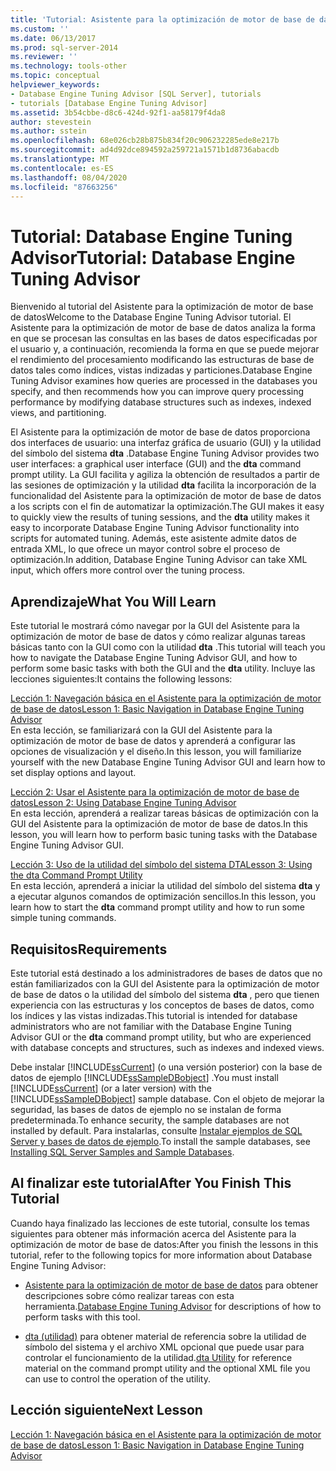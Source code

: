 ```yaml
---
title: 'Tutorial: Asistente para la optimización de motor de base de datos | Microsoft Docs'
ms.custom: ''
ms.date: 06/13/2017
ms.prod: sql-server-2014
ms.reviewer: ''
ms.technology: tools-other
ms.topic: conceptual
helpviewer_keywords:
- Database Engine Tuning Advisor [SQL Server], tutorials
- tutorials [Database Engine Tuning Advisor]
ms.assetid: 3b54cbbe-d8c6-424d-92f1-aa58179f4da8
author: stevestein
ms.author: sstein
ms.openlocfilehash: 68e026cb28b875b834f20c906232285ede8e217b
ms.sourcegitcommit: ad4d92dce894592a259721a1571b1d8736abacdb
ms.translationtype: MT
ms.contentlocale: es-ES
ms.lasthandoff: 08/04/2020
ms.locfileid: "87663256"
---
```

# <a name="tutorial-database-engine-tuning-advisor"></a><span data-ttu-id="2f579-102">Tutorial: Database Engine Tuning Advisor</span><span class="sxs-lookup"><span data-stu-id="2f579-102">Tutorial: Database Engine Tuning Advisor</span></span>
  <span data-ttu-id="2f579-103">Bienvenido al tutorial del Asistente para la optimización de motor de base de datos</span><span class="sxs-lookup"><span data-stu-id="2f579-103">Welcome to the Database Engine Tuning Advisor tutorial.</span></span> <span data-ttu-id="2f579-104">El Asistente para la optimización de motor de base de datos analiza la forma en que se procesan las consultas en las bases de datos especificadas por el usuario y, a continuación, recomienda la forma en que se puede mejorar el rendimiento del procesamiento modificando las estructuras de base de datos tales como índices, vistas indizadas y particiones.</span><span class="sxs-lookup"><span data-stu-id="2f579-104">Database Engine Tuning Advisor examines how queries are processed in the databases you specify, and then recommends how you can improve query processing performance by modifying database structures such as indexes, indexed views, and partitioning.</span></span>  
  
 <span data-ttu-id="2f579-105">El Asistente para la optimización de motor de base de datos proporciona dos interfaces de usuario: una interfaz gráfica de usuario (GUI) y la utilidad del símbolo del sistema **dta** .</span><span class="sxs-lookup"><span data-stu-id="2f579-105">Database Engine Tuning Advisor provides two user interfaces: a graphical user interface (GUI) and the **dta** command prompt utility.</span></span> <span data-ttu-id="2f579-106">La GUI facilita y agiliza la obtención de resultados a partir de las sesiones de optimización y la utilidad **dta** facilita la incorporación de la funcionalidad del Asistente para la optimización de motor de base de datos a los scripts con el fin de automatizar la optimización.</span><span class="sxs-lookup"><span data-stu-id="2f579-106">The GUI makes it easy to quickly view the results of tuning sessions, and the **dta** utility makes it easy to incorporate Database Engine Tuning Advisor functionality into scripts for automated tuning.</span></span> <span data-ttu-id="2f579-107">Además, este asistente admite datos de entrada XML, lo que ofrece un mayor control sobre el proceso de optimización.</span><span class="sxs-lookup"><span data-stu-id="2f579-107">In addition, Database Engine Tuning Advisor can take XML input, which offers more control over the tuning process.</span></span>  
  
## <a name="what-you-will-learn"></a><span data-ttu-id="2f579-108">Aprendizaje</span><span class="sxs-lookup"><span data-stu-id="2f579-108">What You Will Learn</span></span>  
 <span data-ttu-id="2f579-109">Este tutorial le mostrará cómo navegar por la GUI del Asistente para la optimización de motor de base de datos y cómo realizar algunas tareas básicas tanto con la GUI como con la utilidad **dta** .</span><span class="sxs-lookup"><span data-stu-id="2f579-109">This tutorial will teach you how to navigate the Database Engine Tuning Advisor GUI, and how to perform some basic tasks with both the GUI and the **dta** utility.</span></span> <span data-ttu-id="2f579-110">Incluye las lecciones siguientes:</span><span class="sxs-lookup"><span data-stu-id="2f579-110">It contains the following lessons:</span></span>  
  
 [<span data-ttu-id="2f579-111">Lección 1: Navegación básica en el Asistente para la optimización de motor de base de datos</span><span class="sxs-lookup"><span data-stu-id="2f579-111">Lesson 1: Basic Navigation in Database Engine Tuning Advisor</span></span>](../../relational-databases/performance/database-engine-tuning-advisor.md)  
 <span data-ttu-id="2f579-112">En esta lección, se familiarizará con la GUI del Asistente para la optimización de motor de base de datos y aprenderá a configurar las opciones de visualización y el diseño.</span><span class="sxs-lookup"><span data-stu-id="2f579-112">In this lesson, you will familiarize yourself with the new Database Engine Tuning Advisor GUI and learn how to set display options and layout.</span></span>  
  
 [<span data-ttu-id="2f579-113">Lección 2: Usar el Asistente para la optimización de motor de base de datos</span><span class="sxs-lookup"><span data-stu-id="2f579-113">Lesson 2: Using Database Engine Tuning Advisor</span></span>](lesson-2-using-database-engine-tuning-advisor.md)  
 <span data-ttu-id="2f579-114">En esta lección, aprenderá a realizar tareas básicas de optimización con la GUI del Asistente para la optimización de motor de base de datos.</span><span class="sxs-lookup"><span data-stu-id="2f579-114">In this lesson, you will learn how to perform basic tuning tasks with the Database Engine Tuning Advisor GUI.</span></span>  
  
 [<span data-ttu-id="2f579-115">Lección 3: Uso de la utilidad del símbolo del sistema DTA</span><span class="sxs-lookup"><span data-stu-id="2f579-115">Lesson 3: Using the dta Command Prompt Utility</span></span>](lesson-3-using-the-dta-command-prompt-utility.md)  
 <span data-ttu-id="2f579-116">En esta lección, aprenderá a iniciar la utilidad del símbolo del sistema **dta** y a ejecutar algunos comandos de optimización sencillos.</span><span class="sxs-lookup"><span data-stu-id="2f579-116">In this lesson, you learn how to start the **dta** command prompt utility and how to run some simple tuning commands.</span></span>  
  
## <a name="requirements"></a><span data-ttu-id="2f579-117">Requisitos</span><span class="sxs-lookup"><span data-stu-id="2f579-117">Requirements</span></span>  
 <span data-ttu-id="2f579-118">Este tutorial está destinado a los administradores de bases de datos que no están familiarizados con la GUI del Asistente para la optimización de motor de base de datos o la utilidad del símbolo del sistema **dta** , pero que tienen experiencia con las estructuras y los conceptos de bases de datos, como los índices y las vistas indizadas.</span><span class="sxs-lookup"><span data-stu-id="2f579-118">This tutorial is intended for database administrators who are not familiar with the Database Engine Tuning Advisor GUI or the **dta** command prompt utility, but who are experienced with database concepts and structures, such as indexes and indexed views.</span></span>  
  
 <span data-ttu-id="2f579-119">Debe instalar [!INCLUDE[ssCurrent](../../includes/sscurrent-md.md)] (o una versión posterior) con la base de datos de ejemplo [!INCLUDE[ssSampleDBobject](../../includes/sssampledbobject-md.md)] .</span><span class="sxs-lookup"><span data-stu-id="2f579-119">You must install [!INCLUDE[ssCurrent](../../includes/sscurrent-md.md)] (or a later version) with the [!INCLUDE[ssSampleDBobject](../../includes/sssampledbobject-md.md)] sample database.</span></span> <span data-ttu-id="2f579-120">Con el objeto de mejorar la seguridad, las bases de datos de ejemplo no se instalan de forma predeterminada.</span><span class="sxs-lookup"><span data-stu-id="2f579-120">To enhance security, the sample databases are not installed by default.</span></span> <span data-ttu-id="2f579-121">Para instalarlas, consulte [Instalar ejemplos de SQL Server y bases de datos de ejemplo](http://sqlserversamples.codeplex.com).</span><span class="sxs-lookup"><span data-stu-id="2f579-121">To install the sample databases, see [Installing SQL Server Samples and Sample Databases](http://sqlserversamples.codeplex.com).</span></span>  
  
## <a name="after-you-finish-this-tutorial"></a><span data-ttu-id="2f579-122">Al finalizar este tutorial</span><span class="sxs-lookup"><span data-stu-id="2f579-122">After You Finish This Tutorial</span></span>  
 <span data-ttu-id="2f579-123">Cuando haya finalizado las lecciones de este tutorial, consulte los temas siguientes para obtener más información acerca del Asistente para la optimización de motor de base de datos:</span><span class="sxs-lookup"><span data-stu-id="2f579-123">After you finish the lessons in this tutorial, refer to the following topics for more information about Database Engine Tuning Advisor:</span></span>  
  
-   <span data-ttu-id="2f579-124">[Asistente para la optimización de motor de base de datos](../../relational-databases/performance/database-engine-tuning-advisor.md) para obtener descripciones sobre cómo realizar tareas con esta herramienta.</span><span class="sxs-lookup"><span data-stu-id="2f579-124">[Database Engine Tuning Advisor](../../relational-databases/performance/database-engine-tuning-advisor.md) for descriptions of how to perform tasks with this tool.</span></span>  
  
-   <span data-ttu-id="2f579-125">[dta (utilidad)](dta-utility.md) para obtener material de referencia sobre la utilidad de símbolo del sistema y el archivo XML opcional que puede usar para controlar el funcionamiento de la utilidad.</span><span class="sxs-lookup"><span data-stu-id="2f579-125">[dta Utility](dta-utility.md) for reference material on the command prompt utility and the optional XML file you can use to control the operation of the utility.</span></span>  
  
## <a name="next-lesson"></a><span data-ttu-id="2f579-126">Lección siguiente</span><span class="sxs-lookup"><span data-stu-id="2f579-126">Next Lesson</span></span>  
 [<span data-ttu-id="2f579-127">Lección 1: Navegación básica en el Asistente para la optimización de motor de base de datos</span><span class="sxs-lookup"><span data-stu-id="2f579-127">Lesson 1: Basic Navigation in Database Engine Tuning Advisor</span></span>](../../relational-databases/performance/database-engine-tuning-advisor.md)  
  
  
